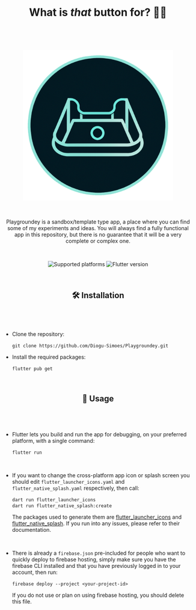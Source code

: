 <h1 align="center">
  <br>
  What is <i>that</i> button for? 📱🔨
  <br>
  <br>
</h1>
<br>

<p align="center">
  <picture>
    <img src="assets/images/logo_1024.png" alt="logo_1024" width="400px">
  </picture>
</p>
<br>

<p align="center">
  Playgroundey is a sandbox/template type app, a place where you can find some of my experiments and ideas. You will always find a fully functional app in this repository, but there is no guarantee that it will be a very complete or complex one.
</p>
<br>

<p align="center">
  <picture>
    <img src="https://img.shields.io/badge/platform-web | android | ios | windows | macos | linux-blue" alt="Supported platforms">
  </picture>
  <picture>
    <img src="https://img.shields.io/badge/flutter-3.13-brightgreen" alt="Flutter version">
  </picture>
</p>

<br>
<h2></h2>
<h2 align="center">
  🛠️ Installation
  <br>
  <br>
</h2>
<br>

- Clone the repository:

  ```shell
  git clone https://github.com/Diogu-Simoes/Playgroundey.git
  ```

- Install the required packages:

  ```shell
  flutter pub get
  ```

<br>
<h2></h2>
<h2 align="center">
  🚩 Usage
  <br>
  <br>
</h2>
<br>

- Flutter lets you build and run the app for debugging, on your preferred platform, with a single command:

  ```shell
  flutter run
  ```

<br>

- If you want to change the cross-platform app icon or splash screen you should edit `flutter_launcher_icons.yaml` and `flutter_native_splash.yaml` respectively, then call:

  ```shell
  dart run flutter_launcher_icons
  dart run flutter_native_splash:create
  ```

  The packages used to generate them are [flutter_launcher_icons](https://pub.dev/packages/flutter_launcher_icons) and [flutter_native_splash](https://pub.dev/packages/flutter_native_splash). If you run into any issues, please refer to their documentation.

<br>

- There is already a `firebase.json` pre-included for people who want to quickly deploy to firebase hosting, simply make sure you have the firebase CLI installed and that you have previously logged in to your account, then run:

  ```shell
  firebase deploy --project <your-project-id>
  ```

  If you do not use or plan on using firebase hosting, you should delete this file.
